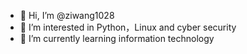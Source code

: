 - 👋 Hi, I’m @ziwang1028
- 👀 I’m interested in Python，Linux and cyber security
- 🌱 I’m currently learning information technology

<!---
ziwang1028/ziwang1028 is a ✨ special ✨ repository because its `README.md` (this file) appears on your GitHub profile.
You can click the Preview link to take a look at your changes.
--->
